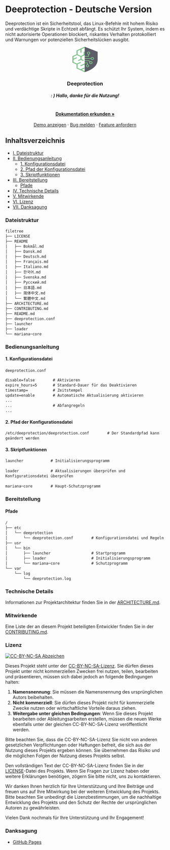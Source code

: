 # Deeprotection - Deutsche Version

Deeprotection ist ein Sicherheitstool, das Linux-Befehle mit hohem Risiko und verdächtige Skripte in Echtzeit abfängt. Es schützt Ihr System, indem es nicht autorisierte Operationen blockiert, riskantes Verhalten protokolliert und Warnungen vor potenziellen Sicherheitslücken ausgibt.

<p align="center">
  <a href="https://github.com/Geekstrange/Deeprotection">
    <img src="images/logo.svg" alt="Logo" width="80" height="80">
  </a>
  <h3 align="center">Deeprotection</h3>
  <h5 align="center">: ) Hallo, danke für die Nutzung!</h5>
  <p align="center">
    <br />
    <a href="https://github.com/Geekstrange/Deeprotection"><strong>Dokumentation erkunden »</strong></a>
    <br />
    <br />
    <a href="https://github.com/Geekstrange/Deeprotection">Demo anzeigen</a>
    ·
    <a href="https://github.com/Geekstrange/Deeprotection/issues">Bug melden</a>
    ·
    <a href="https://github.com/Geekstrange/Deeprotection/issues">Feature anfordern</a>
  </p>

## Inhaltsverzeichnis

- [I. Dateistruktur](#dateistruktur)
- [II. Bedienungsanleitung](#bedienungsanleitung)
  - [1. Konfigurationsdatei](#1-konfigurationsdatei)
  - [2. Pfad der Konfigurationsdatei](#2-pfad-der-konfigurationsdatei)
  - [3. Skriptfunktionen](#3-skriptfunktionen)
- [III. Bereitstellung](#bereitstellung)
  - [Pfade](#pfade)
- [IV. Technische Details](#technische-details)
- [V. Mitwirkende](#mitwirkende)
- [VI. Lizenz](#lizenz)
- [VII. Danksagung](#danksagung)

### Dateistruktur
```
filetree 
├── LICENSE
├── README
│   ├── Bokmål.md
│   ├── Dansk.md
│   ├── Deutsch.md
│   ├── Français.md
│   ├── Italiano.md
│   ├── 한국어.md
│   ├── Svenska.md
│   ├── Русский.md
│   ├── 日本語.md
│   ├── 简体中文.md
│   └── 繁體中文.md
├── ARCHITECTURE.md
├── CONTRIBUTING.md
├── README.md
├── deeprotection.conf
├── launcher
├── loader
└── mariana─core
```

### Bedienungsanleitung

#### 1\. Konfigurationsdatei

`deeprotection.conf`

```
disable=false        # Aktivieren
expire_hours=5       # Standard-Dauer für das Deaktivieren
timestamp=           # Zeitstempel
update=enable        # Automatische Aktualisierung aktivieren
...
...                  # Abfangregeln
...
```

#### 2\. Pfad der Konfigurationsdatei

```
/etc/deeprotection/deeprotection.conf        # Der Standardpfad kann geändert werden
```

#### 3\. Skriptfunktionen

```
launcher            # Initialisierungsprogramm

loader              # Aktualisierungen überprüfen und Konfigurationsdatei überprüfen

mariana─core        # Haupt-Schutzprogramm
```

### Bereitstellung

#### Pfade

```
/
├── etc
│   └── deeprotection
│       └── deeprotection.conf        # Konfigurationsdatei und Regeln
├── usr
│   └── bin 
│       ├── launcher                  # Startprogramm
│       ├── loader                    # Initialisierungsprogramm
│       └── mariana─core              # Schutzprogramm
└── var
    └── log
        └── deeprotection.log
```

### Technische Details

Informationen zur Projektarchitektur finden Sie in der [ARCHITECTURE.md](https://github.com/Geekstrange/Deeprotection/ARCHITECTURE.md).

### Mitwirkende

Eine Liste der an diesem Projekt beteiligten Entwickler finden Sie in der [CONTRIBUTING.md](https://github.com/Geekstrange/Deeprotection/CONTRIBUTING.md).

### Lizenz

[![CC-BY-NC-SA Abzeichen](https://mirrors.creativecommons.org/presskit/buttons/88x31/svg/by─nc─sa.svg)](https://creativecommons.org/licenses/by-nc-sa/4.0/)

Dieses Projekt steht unter der [CC-BY-NC-SA-Lizenz](https://creativecommons.org/licenses/by-nc-sa/4.0/). Sie dürfen dieses Projekt unter nicht kommerziellen Zwecken frei nutzen, teilen, bearbeiten und präsentieren, müssen sich dabei jedoch an folgende Bedingungen halten:

1. **Namensnennung**: Sie müssen die Namensnennung des ursprünglichen Autors beibehalten.
2. **Nicht kommerziell**: Sie dürfen dieses Projekt nicht für kommerzielle Zwecke nutzen oder wirtschaftliche Vorteile daraus ziehen.
3. **Weitergabe unter gleichen Bedingungen**: Wenn Sie dieses Projekt bearbeiten oder Ableitungsarbeiten erstellen, müssen die neuen Werke ebenfalls unter der gleichen CC-BY-NC-SA-Lizenz veröffentlicht werden.

Bitte beachten Sie, dass die CC-BY-NC-SA-Lizenz Sie nicht von anderen gesetzlichen Verpflichtungen oder Haftungen befreit, die sich aus der Nutzung dieses Projekts ergeben können. Sie übernehmen das Risiko und die möglichen Folgen der Nutzung dieses Projekts selbst.

Den vollständigen Text der CC-BY-NC-SA-Lizenz finden Sie in der [LICENSE](https://github.com/Geekstrange/Deeprotection/LICENSE)-Datei des Projekts. Wenn Sie Fragen zur Lizenz haben oder weitere Erklärungen benötigen, zögern Sie bitte nicht, uns zu kontaktieren.

Wir danken Ihnen herzlich für Ihre Unterstützung und Ihre Beiträge und freuen uns auf Ihre Mitwirkung bei der weiteren Entwicklung des Projekts. Bitte beachten Sie unbedingt die Lizenzbestimmungen, um die nachhaltige Entwicklung des Projekts und den Schutz der Rechte der ursprünglichen Autoren zu gewährleisten.

Vielen Dank nochmals für Ihre Unterstützung und Ihr Engagement!

### Danksagung

- [GitHub Pages](https://pages.github.com)
